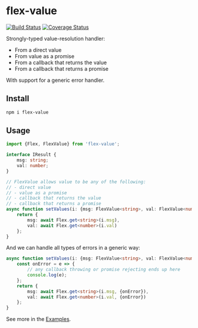 # flex-value

[![Build Status](https://travis-ci.org/vitaly-t/flex-value.svg?branch=master)](https://travis-ci.org/vitaly-t/flex-value)
[![Coverage Status](https://coveralls.io/repos/vitaly-t/flex-value/badge.svg?branch=master)](https://coveralls.io/r/vitaly-t/flex-value?branch=master)

Strongly-typed value-resolution handler:

* From a direct value
* From value as a promise
* From a callback that returns the value
* From a callback that returns a promise

With support for a generic error handler.

## Install

```sh
npm i flex-value
```
## Usage

```ts
import {Flex, FlexValue} from 'flex-value';

interface IResult {
    msg: string;
    val: number;
}

// FlexValue allows value to be any of the following:
// - direct value
// - value as a promise
// - callback that returns the value
// - callback that returns a promise
async function setValues(i: {msg: FlexValue<string>, val: FlexValue<number>}): IResult {
    return {
        msg: await Flex.get<string>(i.msg),
        val: await Flex.get<number>(i.val)
    };
}
```

And we can handle all types of errors in a generic way:

```ts
async function setValues(i: {msg: FlexValue<string>, val: FlexValue<number>}): IResult {
    const onError = e => {
        // any callback throwing or promise rejecting ends up here
        console.log(e);
    };
    return {
        msg: await Flex.get<string>(i.msg, {onError}),
        val: await Flex.get<number>(i.val, {onError})
    };
}
```

See more in the [Examples].

[Examples]:https://github.com/vitaly-t/flex-value/wiki/Examples
